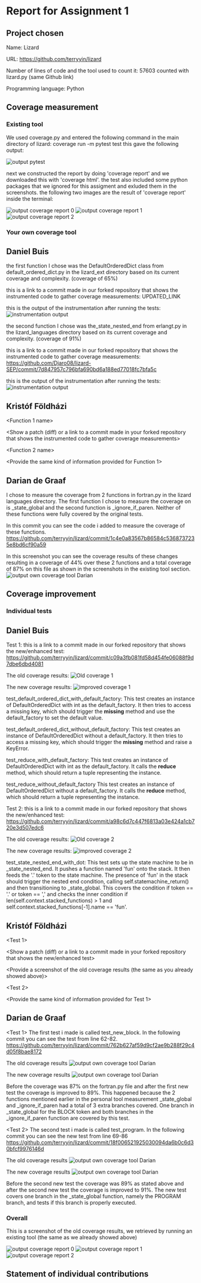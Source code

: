 ﻿# Report for Assignment 1


## Project chosen

Name: Lizard

URL: https://github.com/terryyin/lizard 


Number of lines of code and the tool used to count it: 57603 counted with lizard.py (same Github link)


Programming language: Python


## Coverage measurement


### Existing tool

We used coverage.py and entered the following command in the main directory of lizard: coverage run -m pytest test
this gave the following output:

![output pytest](/Screenshots/Output_pytest.png)

next we constructed the report by doing 'coverage report' and we downloaded this with 'coverage html'. the test also included some python packages that we ignored for this assigment and exluded them in the screenshots. the following two images are the result of 'coverage report' inside the terminal:

![output coverage report 0](/Screenshots/Coverage_report0.png)
![output coverage report 1](/Screenshots/Coverage_report1.png)
![output coverage report 2](/Screenshots/Coverage_report2.png)


### Your own coverage tool

## Daniel Buis

the first function I chose was the DefaultOrderedDict class from default_ordered_dict.py in the lizard_ext directory based on its current coverage and complexity. (coverage of 65%)

this is a link to a commit made in our forked repository that shows the instrumented code to gather coverage measurements: UPDATED_LINK

this is the output of the instrumentation after running the tests:
![instrumentation output](/Screenshots/Instrumentation_output_daniel1.png)

the second function I chose was the_state_nested_end from erlangt.py in the lizard_languages directory based on its current coverage and complexity. (coverage of 91%)

this is a link to a commit made in our forked repository that shows the instrumented code to gather coverage measurements: https://github.com/Djaro08/lizard-SEP/commit/7d847957c796bfa690bd6a188ed77018fc7bfa5c

this is the output of the instrumentation after running the tests:
![instrumentation output](/Screenshots/Instrumentation_output_daniel2.png)


## Kristóf Földházi

<Function 1 name>

<Show a patch (diff) or a link to a commit made in your forked repository that shows the instrumented code to gather coverage measurements>

<Provide a screenshot of the coverage results output by the instrumentation>

<Function 2 name>

<Provide the same kind of information provided for Function 1>

## Darian de Graaf

I chose to measure the coverage from 2 functions in fortran.py in the lizard languages directory.
The first function I chose to measure the coverage on is _state_global and the second function is _ignore_if_paren. Neither of these functions were fully covered by the original tests.

In this commit you can see the code i added to measure the coverage of these functions. https://github.com/terryyin/lizard/commit/1c4e0a83567b86584c5368737235e8bd6cf90a59

In this screenshot you can see the coverage results of these changes resulting in a coverage of 44% over these 2 functions and a total coverage of 87% on this file as shown in the screenshots in the existing tool section.
![output own coverage tool Darian](/Screenshots/Coverage_personal_tool_Darian.png)

## Coverage improvement

### Individual tests

## Daniel Buis

Test 1:
this is a link to a commit made in our forked repository that shows the new/enhanced test:
https://github.com/terryyin/lizard/commit/c09a3fb081fd58d454fe06088f9d7dbe6dbd4081

The old coverage results:
![Old coverage 1](Screenshots/Old_coverage_Daniel1.png)

The new coverage results:
![improved coverage 1](/Screenshots/Improved_Coverage_Daniel1.png)


test_default_ordered_dict_with_default_factory:
This test creates an instance of DefaultOrderedDict with int as the default_factory.
It then tries to access a missing key, which should trigger the __missing__ method and use the default_factory to set the default value.

test_default_ordered_dict_without_default_factory:
This test creates an instance of DefaultOrderedDict without a default_factory.
It then tries to access a missing key, which should trigger the __missing__ method and raise a KeyError.

test_reduce_with_default_factory:
This test creates an instance of DefaultOrderedDict with int as the default_factory.
It calls the __reduce__ method, which should return a tuple representing the instance.

test_reduce_without_default_factory
This test creates an instance of DefaultOrderedDict without a default_factory.
It calls the __reduce__ method, which should return a tuple representing the instance.

Test 2:
this is a link to a commit made in our forked repository that shows the new/enhanced test: https://github.com/terryyin/lizard/commit/a98c6d7c447f6813a03e424a1cb720e3d507edc6

The old coverage results:
![Old coverage 2](Screenshots/Old_coverage_Daniel2.png)

The new coverage results:
![improved coverage 2](/Screenshots/Improved_Coverage_Daniel2.png)

test_state_nested_end_with_dot:
This test sets up the state machine to be in _state_nested_end. It pushes a function named 'fun' onto the stack. It then feeds the '.' token to the state machine.
The presence of 'fun' in the stack should trigger the nested end condition, calling self.statemachine_return() and then transitioning to _state_global.
This covers the condition if token == '.' or token == ',' and checks the inner condition if len(self.context.stacked_functions) > 1 and self.context.stacked_functions[-1].name == 'fun'.


## Kristóf Földházi

<Test 1>

<Show a patch (diff) or a link to a commit made in your forked repository that shows the new/enhanced test>

<Provide a screenshot of the old coverage results (the same as you already showed above)>

<Provide a screenshot of the new coverage results>

<State the coverage improvement with a number and elaborate on why the coverage is improved>

<Test 2>

<Provide the same kind of information provided for Test 1>

## Darian de Graaf

<Test 1>
The first test i made is called test_new_block. In the following commit you can see the test from line 62-82.
https://github.com/terryyin/lizard/commit/762b627af59d9cf2ae9b288f29c4d05f8bae8172

The old coverage results
![output own coverage tool Darian](/Screenshots/Coverage_fortran_before.png)

The new coverage results
![output own coverage tool Darian](/Screenshots/Coverage_fortran_after1.png)

Before the coverage was 87% on the fortran.py file and after the first new test the coverage is improved to 89%.
This happened because the 2 functions mentioned earlier in the personal tool measurement _state_global and _ignore_if_paren had a total of 3 extra branches covered.
One branch in _state_global for the BLOCK token and both branches in the _ignore_if_paren function are covered by this test.

<Test 2>
The second test i made is called test_program. In the following commit you can see the new test from line 69-86
https://github.com/terryyin/lizard/commit/18f006521925030094da6b0c6d30bfcf9976146d

The old coverage results
![output own coverage tool Darian](/Screenshots/Coverage_fortran_before.png)

The new coverage results
![output own coverage tool Darian](/Screenshots/Coverage_fortran_after2.png)

Before the second new test the coverage was 89% as stated above and after the second new test the coverage is improved to 91%.
The new test covers one branch in the _state_global function, namely the PROGRAM branch, and tests if this branch is properly executed.


### Overall


This is a screenshot of the old coverage results, we retrieved by running an existing tool (the same as we already showed above)

![output coverage report 0](/Screenshots/Coverage_report0.png)
![output coverage report 1](/Screenshots/Coverage_report1.png)
![output coverage report 2](/Screenshots/Coverage_report2.png)


<Provide a screenshot of the new coverage results by running the existing tool using all test modifications made by the group>


## Statement of individual contributions


<Write what each group member did>
